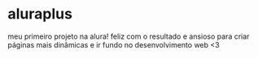 # aluraplus
meu primeiro projeto na alura! feliz com o resultado e ansioso para criar páginas mais dinâmicas e ir fundo no desenvolvimento web &lt;3
